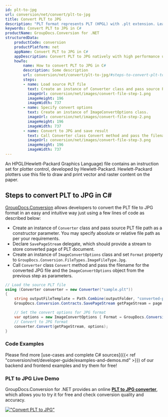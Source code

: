```yaml
---
id: plt-to-jpg
url: conversion/net/convert/plt-to-jpg
title: Convert PLT to JPG
description: "PLT format represents PLT (HPGL) with .plt extension. Learn how to convert PLT to JPG file programmatically in C# language using GroupDocs.Conversion for .NET library."
keywords: Convert PLT to JPG in C#
productName: GroupDocs.Conversion for .NET
structuredData:
    productCode: conversion
    productPlatform: net
    appName: Convert PLT to JPG in C#
    appDescription: Convert PLT to JPG natively with high performance using C# language and server side GroupDocs.Conversion for .NET APIs, without the use of any software like Microsoft or Open Office.
    howTo:
        name: How to convert PLT to JPG in C# 
        description: Some description
        url: conversion/net/convert/plt-to-jpg/#steps-to-convert-plt-to-jpg-in-c
        steps:
        - name: Load source PLT file 
          text: Create an instance of Converter class and pass source PLT file path as a constructor parameter. You may specify absolute or relative file path as per your requirements. 
          imageUrl: conversion/net/images/convert-file-step-1.png
          imageHeight: 196
          imageWidth: 737
        - name: Specify convert options 
          text: Create an instance of ImageConvertOptions class.
          imageUrl: conversion/net/images/convert-file-step-2.png
          imageHeight: 196
          imageWidth: 737
        - name: Convert to JPG and save result 
          text: Call Converter class Convert method and pass the filename for the converted HTML file and the ImageConvertOptions object from the previous step as parameters.
          imageUrl: conversion/net/images/convert-file-step-3.png
          imageHeight: 196
          imageWidth: 737
---
```


An HPGL(Hewlett-Packard Graphics Language) file contains an instruction set for plotter control, developed by Hewlett-Packard. Hewlett-Packard plotters use this file to draw and print vector and raster content on the paper.

## Steps to convert PLT to JPG in C#

[GroupDocs.Conversion](https://products.groupdocs.com/conversion/net) allows developers to convert the PLT file to JPG format in an easy and intuitive way just using a few lines of code as described below:

* Create an instance of `Converter` class and pass source PLT file path as a constructor parameter. You may specify absolute or relative file path as per your requirements. 
* Declare `SavePageStream` delegate, which should provide a stream to store converted page of PLT document.
* Create an instance of `ImageConvertOptions` class and set `Format` property to `GroupDocs.Conversion.FileTypes.ImageFileType.Jpg`.
* Call `Converter` class `Convert` method and pass the filename for the converted JPG file and the `ImageConvertOptions` object from the previous step as parameters.

```csharp
// Load the source PLT file
using (Converter converter = new Converter("sample.plt"))
{
    string outputFileTemplate = Path.Combine(outputFolder, "converted-page-{0}.jpg");
    GroupDocs.Conversion.Contracts.SavePageStream getPageStream = page => new FileStream(string.Format(outputFileTemplate, page), FileMode.Create);

    // Set the convert options for JPG format
    var options = new ImageConvertOptions { Format = GroupDocs.Conversion.FileTypes.ImageFileType.Jpg };   
    // Convert to JPG format
    converter.Convert(getPageStream, options);
}
```

### Code Examples

Please find more [use-cases and complete C# sources]({{< ref "conversion/net/developer-guide/examples-and-demos.md" >}}) of our backend and frontend examples and try them for free!

### PLT to JPG Live Demo

GroupDocs.Conversion for .NET provides an online [**PLT to JPG converter**](https://products.groupdocs.app/conversion/plt-to-jpg), which allows you to try it for free and check conversion quality and accuracy.

[!["Convert PLT to JPG"](conversion/net/images/convert-to-jpg/convert-plt-to-jpg.png)](https://products.groupdocs.app/conversion/plt-to-jpg)